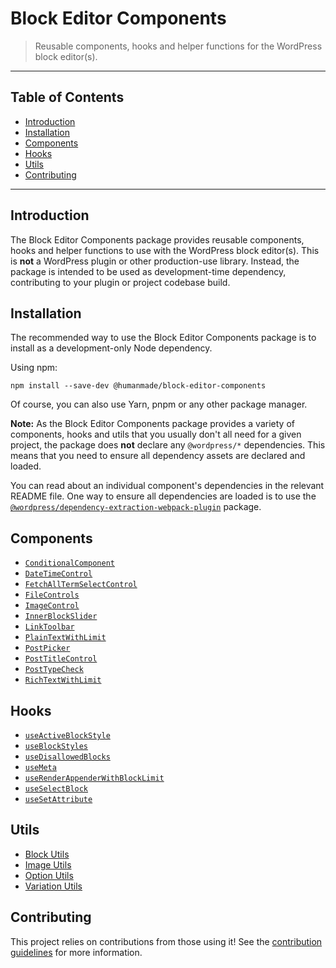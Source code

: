 # Block Editor Components

> Reusable components, hooks and helper functions for the WordPress block editor(s).

---

## Table of Contents

- [Introduction](#introduction)
- [Installation](#installation)
- [Components](#components)
- [Hooks](#hooks)
- [Utils](#utils)
- [Contributing](#contributing)

---

## Introduction

The Block Editor Components package provides reusable components, hooks and helper functions to use with the WordPress block editor(s).
This is **not** a WordPress plugin or other production-use library.
Instead, the package is intended to be used as development-time dependency, contributing to your plugin or project codebase build.

## Installation

The recommended way to use the Block Editor Components package is to install as a development-only Node dependency.

Using npm:

```shell
npm install --save-dev @humanmade/block-editor-components
```

Of course, you can also use Yarn, pnpm or any other package manager.

**Note:** As the Block Editor Components package provides a variety of components, hooks and utils that you usually don't all need for a given project, the package does **not** declare any `@wordpress/*` dependencies.
This means that you need to ensure all dependency assets are declared and loaded.

You can read about an individual component's dependencies in the relevant README file.
One way to ensure all dependencies are loaded is to use the [`@wordpress/dependency-extraction-webpack-plugin`](https://github.com/WordPress/gutenberg/tree/trunk/packages/dependency-extraction-webpack-plugin) package.

## Components

- [`ConditionalComponent`](src/components/ConditionalComponent)
- [`DateTimeControl`](src/components/DateTimeControl)
- [`FetchAllTermSelectControl`](src/components/FetchAllTermSelectControl)
- [`FileControls`](src/components/FileControls)
- [`ImageControl`](src/components/ImageControl)
- [`InnerBlockSlider`](src/components/InnerBlockSlider)
- [`LinkToolbar`](src/components/LinkToolbar)
- [`PlainTextWithLimit`](src/components/PlainTextWithLimit)
- [`PostPicker`](src/components/PostPicker)
- [`PostTitleControl`](src/components/PostTitleControl)
- [`PostTypeCheck`](src/components/PostTypeCheck)
- [`RichTextWithLimit`](src/components/RichTextWithLimit)

## Hooks

- [`useActiveBlockStyle`](src/hooks/useActiveBlockStyle)
- [`useBlockStyles`](src/hooks/useBlockStyles)
- [`useDisallowedBlocks`](src/hooks/useDisallowedBlocks)
- [`useMeta`](src/hooks/useMeta)
- [`useRenderAppenderWithBlockLimit`](src/hooks/useRenderAppenderWithBlockLimit)
- [`useSelectBlock`](src/hooks/useSelectBlock)
- [`useSetAttribute`](src/hooks/useSetAttribute)

## Utils

- [Block Utils](src/utils/blocks)
- [Image Utils](src/utils/images)
- [Option Utils](src/utils/options)
- [Variation Utils](src/utils/variations)

## Contributing

This project relies on contributions from those using it!
See the [contribution guidelines](CONTRIBUTING.md) for more information.
